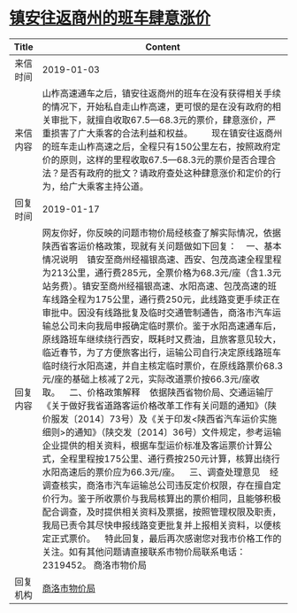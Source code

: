# <a href="http://www.shangluo.gov.cn/zmhd/ldxxxx.jsp?urltype=leadermail.LeaderMailContentUrl&wbtreeid=1112&leadermailid=5103">镇安往返商州的班车肆意涨价</a>
|Title|Content|
|:---:|---|
|来信时间|2019-01-03|
|来信内容|山柞高速通车之后，镇安往返商州的班车在没有获得相关手续的情况下，开始私自走山柞高速，更可恨的是在没有政府的相关审批下，就擅自收取67.5—68.3元的票价，肆意涨价，严重损害了广大乘客的合法利益和权益。        现在镇安往返商州的班车走山柞高速之后，全程只有150公里左右，按照政府定价的原则，这样的里程收取67.5—68.3元的票价是否合理合法？是否有政府的批文？请政府查处这种肆意涨价和定价的行为，给广大乘客主持公道。|
|回复时间|2019-01-17|
|回复内容|网友你好，你反映的问题市物价局经核查了解实际情况，依据陕西省客运价格政策，现就有关问题做如下回复：    一、基本情况说明    镇安至商州经福银高速、西安、包茂高速全程里程为213公里，通行费285元，全票价格为68.3元/座（含1.3元站务费）。镇安至商州经福银高速、水阳高速、包茂高速的班车线路全程为175公里，通行费250元，此线路变更手续正在审批中。因没有线路批复及临时交通管制通告，商洛市汽车运输总公司未向我局申报确定临时票价。鉴于水阳高速通车后，原线路班车继续绕行西安，既耗时又费油，且旅客意见较大，临近春节，为了方便旅客出行，运输公司自行决定原线路班车临时绕行水阳高速，并自主核定临时票价，在原线路票价68.3元/座的基础上核减了2元，实际改道票价按66.3元/座收取。    二、价格政策解释    依据陕西省物价局、交通运输厅《关于做好我省道路客运价格改革工作有关问题的通知》（陕价服发〔2014〕73号）及《关于印发<陕西省汽车运价实施细则>的通知》（陕交发〔2014〕36号）文件规定，参考运输企业提供的相关资料，根据车型运价标准及客运票价计算公式，全程里程按175公里、通行费按250元计算，核算出绕行水阳高速后的票价应为66.3元/座。    三、调查处理意见    经调查核实，商洛市汽车运输总公司违反定价权限，存在擅自定价行为。鉴于所收票价与我局核算出的票价相同，且能够积极配合调查，及时提供相关资料及票据，按照管理权限及职责，我局已责令其尽快申报线路变更批复并上报相关资料，以便核定正式票价。    特此回复，最后再次感谢您对我市价格工作的关注。如有其他问题请直接联系市物价局联系电话：2319452。 商洛市物价局|
|回复机构|<a href="../../categories/agencies/商洛市物价局.md">商洛市物价局</a>|